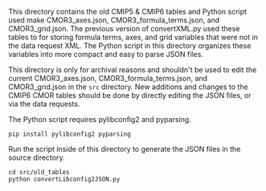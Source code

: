 This directory contains the old CMIP5 & CMIP6 tables and Python script used make CMOR3_axes.json, CMOR3_formula_terms.json, and CMOR3_grid.json.  The previous version of convertXML.py used these tables to for storing formula terms, axes, and grid variables that were not in the data request XML.  The Python script in this directory organizes these variables into more compact and easy to parse JSON files.

This directory is only for archival reasons and shouldn't be used to edit the current CMOR3_axes.json, CMOR3_formula_terms.json, and CMOR3_grid.json in the `src` directory.  New additions and changes to the CMIP6 CMOR tables should be done by directly editing the JSON files, or via the data requests.

The Python script requires pylibconfig2 and pyparsing.
```
pip install pylibconfig2 pyparsing
```

Run the script inside of this directory to generate the JSON files in the source directory.
```
cd src/old_tables
python convertLibconfig2JSON.py
```
